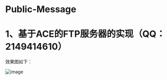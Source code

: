 # Public-Message

# 1、基于ACE的FTP服务器的实现（QQ：2149414610）

效果图如下：

![image](https://github.com/user-attachments/assets/0dd77892-17c6-48db-ae08-ec2ec7c108fa)


